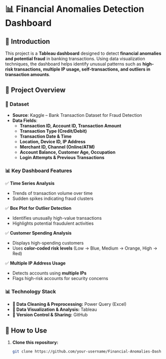 # 📊 Financial Anomalies Detection Dashboard

## 📝 Introduction
This project is a **Tableau dashboard** designed to detect **financial anomalies and potential fraud** in banking transactions. Using data visualization techniques, the dashboard helps identify unusual patterns such as **high-risk transactions, multiple IP usage, self-transactions, and outliers in transaction amounts**.

## 🚀 Project Overview
### **📂 Dataset**
- **Source**: Kaggle – Bank Transaction Dataset for Fraud Detection
- **Data Fields**:
  - **Transaction ID, Account ID, Transaction Amount**
  - **Transaction Type (Credit/Debit)**
  - **Transaction Date & Time**
  - **Location, Device ID, IP Address**
  - **Merchant ID, Channel (Online/ATM)**
  - **Account Balance, Customer Age, Occupation**
  - **Login Attempts & Previous Transactions**

### **📊 Key Dashboard Features**
✅ **Time Series Analysis**  
   - Trends of transaction volume over time  
   - Sudden spikes indicating fraud clusters  

✅ **Box Plot for Outlier Detection**  
   - Identifies unusually high-value transactions  
   - Highlights potential fraudulent activities  

✅ **Customer Spending Analysis**  
   - Displays high-spending customers  
   - Uses **color-coded risk levels** (Low → Blue, Medium → Orange, High → Red)  

✅ **Multiple IP Address Usage**  
   - Detects accounts using **multiple IPs**  
   - Flags high-risk accounts for security concerns  
 

### **📊 Technology Stack**
- **🔹 Data Cleaning & Preprocessing:** Power Query (Excel)  
- **🔹 Data Visualization & Analysis:** Tableau  
- **🔹 Version Control & Sharing:** GitHub  

## 📂 How to Use
1. **Clone this repository:**
   ```bash
   git clone https://github.com/your-username/Financial-Anomalies-Dashboard.git
